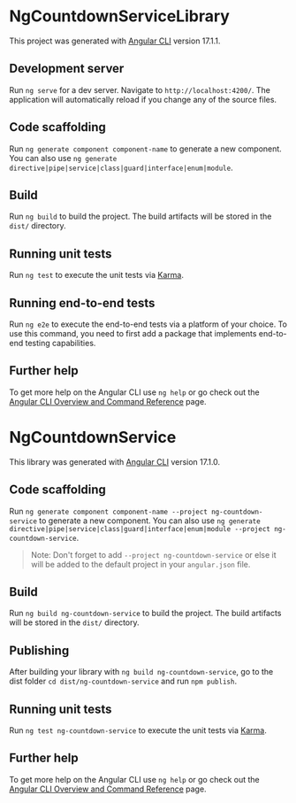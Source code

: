 # NgCountdownServiceLibrary

This project was generated with [Angular CLI](https://github.com/angular/angular-cli) version 17.1.1.

## Development server

Run `ng serve` for a dev server. Navigate to `http://localhost:4200/`. The application will automatically reload if you change any of the source files.

## Code scaffolding

Run `ng generate component component-name` to generate a new component. You can also use `ng generate directive|pipe|service|class|guard|interface|enum|module`.

## Build

Run `ng build` to build the project. The build artifacts will be stored in the `dist/` directory.

## Running unit tests

Run `ng test` to execute the unit tests via [Karma](https://karma-runner.github.io).

## Running end-to-end tests

Run `ng e2e` to execute the end-to-end tests via a platform of your choice. To use this command, you need to first add a package that implements end-to-end testing capabilities.

## Further help

To get more help on the Angular CLI use `ng help` or go check out the [Angular CLI Overview and Command Reference](https://angular.io/cli) page.

# NgCountdownService

This library was generated with [Angular CLI](https://github.com/angular/angular-cli) version 17.1.0.

## Code scaffolding

Run `ng generate component component-name --project ng-countdown-service` to generate a new component. You can also use `ng generate directive|pipe|service|class|guard|interface|enum|module --project ng-countdown-service`.

> Note: Don't forget to add `--project ng-countdown-service` or else it will be added to the default project in your `angular.json` file.

## Build

Run `ng build ng-countdown-service` to build the project. The build artifacts will be stored in the `dist/` directory.

## Publishing

After building your library with `ng build ng-countdown-service`, go to the dist folder `cd dist/ng-countdown-service` and run `npm publish`.

## Running unit tests

Run `ng test ng-countdown-service` to execute the unit tests via [Karma](https://karma-runner.github.io).

## Further help

To get more help on the Angular CLI use `ng help` or go check out the [Angular CLI Overview and Command Reference](https://angular.io/cli) page.
